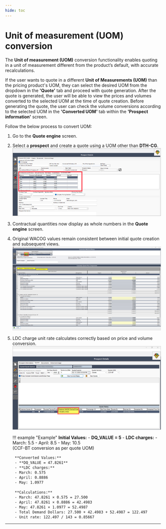 ```yaml
---
hide: toc
---
```


# Unit of measurement (UOM) conversion

The **Unit of measurement (UOM)** conversion functionality enables quoting in a unit of measurement different from the product’s default, with accurate recalculations.

If the user wants to quote in a different **Unit of Measurements (UOM)** than the pricing product's UOM, they can select the desired UOM from the dropdown in the **'Quote'** tab and proceed with quote generation. After the quote is generated, the user will be able to view the prices and volumes converted to the selected UOM at the time of quote creation. Before generating the quote, the user can check the volume conversions according to the selected UOM in the **'Converted UOM'** tab within the **'Prospect information'** screen. 

Follow the below process to convert UOM:

1. Go to the **Quote engine** screen.
2. Select a **prospect** and create a quote using a UOM other than **DTH-CG**.
    ![uom](../images/uoms_1.png)
3. Contractual quantities now display as whole numbers in the **Quote engine** screen.
4. Original WACOG values remain consistent between initial quote creation and subsequent views.
    ![uom_original](../images/uom_2.png)
5. LDC charge unit rate calculates correctly based on price and volume conversion.
    ![volume_conversion](../images/uom_3.png)

    !!! example "Example"
        **Initial Values:**
        - **DQ_VALUE = 5**
        - **LDC charges:**
        - March: 5.5
        - April: 8.5
        - May: 10.5  
        (CCF-BT conversion as per quote UOM)

        **Converted Values:**
        - **DQ_VALUE = 47.8261**
        - **LDC charges:**
        - March: 0.575
        - April: 0.8886
        - May: 1.0977

        **Calculations:**
        - March: 47.8261 × 0.575 = 27.500
        - April: 47.8261 × 0.8886 = 42.4983
        - May: 47.8261 × 1.0977 = 52.4987
        - Total Demand Dollars: 27.500 + 42.4983 + 52.4987 = 122.497
        - Unit rate: 122.497 / 143 = 0.85667

---